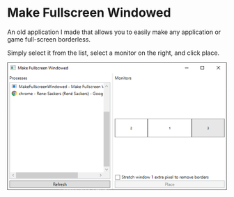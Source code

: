 # Make Fullscreen Windowed

An old application I made that allows you to easily make any application or game full-screen borderless.

Simply select it from the list, select a monitor on the right, and click place.

![Screenshot](readme/screenshot.png)